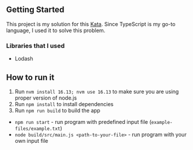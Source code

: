 ## Getting Started

This project is my solution for this [Kata].
Since TypeScript is my go-to language, I used it to solve this problem.

### Libraries that I used
- Lodash

## How to run it

1. Run `nvm install 16.13; nvm use 16.13` to make sure you are using proper version of node.js
2. Run `npm install` to install dependencies
3. Run `npm run build` to build the app

- `npm run start` - run program with predefined input file (`example-files/example.txt`)
- `node build/src/main.js <path-to-your-file>` - run program with your own input file

[Kata]: https://codingdojo.org/kata/BankOCR/